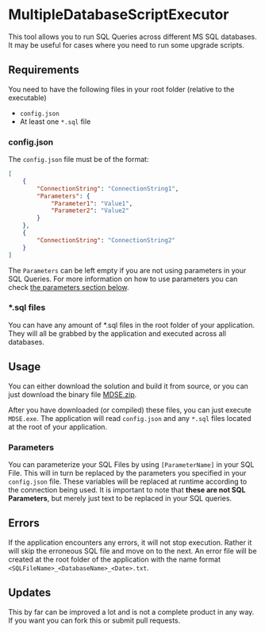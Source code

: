 # MultipleDatabaseScriptExecutor
This tool allows you to run SQL Queries across different MS SQL databases. It may be useful for cases where you need to run some upgrade scripts.

## Requirements
You need to have the following files in your root folder (relative to the executable)

- `config.json`
- At least one `*.sql` file

### config.json
The `config.json` file must be of the format:

```json
[
    {
        "ConnectionString": "ConnectionString1",
        "Parameters": {
            "Parameter1": "Value1",
            "Parameter2": "Value2"
        }
    },
    {
        "ConnectionString": "ConnectionString2"
    }
]
```
The `Parameters` can be left empty if you are not using parameters in your SQL Queries. For more information on how to use parameters you can check [the parameters section below](#Parameters).

### *.sql files
You can have any amount of *.sql files in the root folder of your application. They will all be grabbed by the application and executed across all databases.

## Usage
You can either download the solution and build it from source, or you can just download the binary file [MDSE.zip](https://github.com/cdemi/MultipleDatabaseScriptExecutor/raw/master/MDSE.zip).

After you have downloaded (or compiled) these files, you can just execute `MDSE.exe`. The application will read `config.json` and any `*.sql` files located at the root of your application.

### Parameters
You can parameterize your SQL Files by using `[ParameterName]` in your SQL File. This will in turn be replaced by the parameters you specified in your `config.json` file. These variables will be replaced at runtime according to the connection being used. It is important to note that **these are not SQL Parameters**, but merely just text to be replaced in your SQL queries.

## Errors
If the application encounters any errors, it will not stop execution. Rather it will skip the erroneous SQL file and move on to the next. An error file will be created at the root folder of the application with the name format `<SQLFileName>_<DatabaseName>_<Date>.txt`.

## Updates ##
This by far can be improved a lot and is not a complete product in any way. If you want you can fork this or submit pull requests.